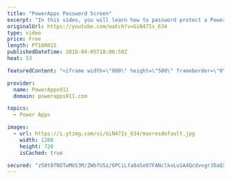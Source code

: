 ```yaml
---
title: "PowerApps Password Screen"
excerpt: "In this video, you will learn how to password protect a PowerApps screen and to make it more fun you will also learn how to send them to timeout if they try unsuccessfully more than 3 times. Lots of fun.   Video on conditional formatting and PopUps https://www.youtube.com/watch?v=IvapIsBbM-U  Video on"
originalUrl: https://youtube.com/watch?v=GiN47Is_634
type: video
price: Free
length: PT16M41S
publishedDateTime: 2018-04-05T18:06:50Z
heat: 53

featuredContent: "<iframe width=\"800\" height=\"500\" frameborder=\"0\" src=\"https://www.youtube.com/embed/GiN47Is_634\" allow=\"accelerometer; autoplay; encrypted-media; gyroscope; picture-in-picture\" allowfullscreen></iframe>"

provider:
  name: PowerApps911
  domain: powerapps911.com

topics:
  - Power Apps

images:
  - url: https://i.ytimg.com/vi/GiN47Is_634/maxresdefault.jpg
    width: 1280
    height: 720
    isCached: true

secured: "z50t8fNOTwMUS3M/ZWbfUSz/6PCiLfa8aSo07FANclkxLu1A4QcdvvgrJDaQX4IHSXkfLjm2kkx/2HKuDEJ7CMTlp/HrWBtOeDV+Z2tqoIEq/iZpCUW+VUrvep1Nw+rSR5jwk5O7bKzP0f+eYS+hexM2JcOb8WHFX9OjoqXM6RzeKRoJS46EBEjrLtzZ7dSV3NVlYl5zs44MofnMf+y6h3/xPHAZdNGPhN4S0nR1Kwg8NpgPao99t8Qc0uHjZJtEYIXt3tYjrK74pmX1v2G0L7GXAFwCva7z75+Kn2xL5NlH9/sIUO8LEwkKJyYWKsF9ubBmUUZuOn+z8TT6VXwQkundKxR3HfooJFijMlyyMl9H9yo0zTBan6kNOZ6IURber2S3N31bPxN7wp+eHHBCg2jTXtIJg8PzIgLsNK40ncI=;rfl/0+dN69ipOgFraoQlgQ=="
---
```


